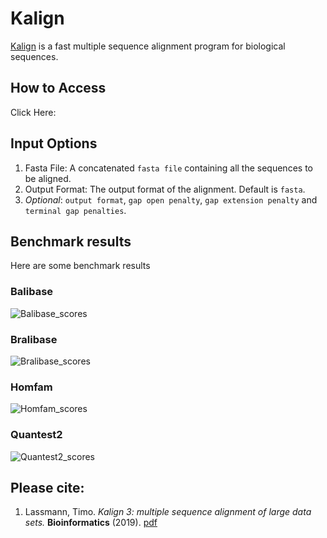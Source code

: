 # Kalign
[Kalign](https://github.com/TimoLassmann/kalign) is a fast multiple sequence alignment program for biological sequences.

## How to Access
Click Here: 

## Input Options
1. Fasta File: A concatenated `fasta file` containing all the sequences to be aligned.
2. Output Format: The output format of the alignment. Default is `fasta`.
2. *Optional*: `output format`, `gap open penalty`, `gap extension penalty` and `terminal gap penalties`.

## Benchmark results
Here are some benchmark results 

### Balibase

![Balibase_scores](https://user-images.githubusercontent.com/8110320/66697423-7ea3d000-eca3-11e9-919a-995ca8e9f7c1.jpeg)

### Bralibase

![Bralibase_scores](https://user-images.githubusercontent.com/8110320/66697424-86637480-eca3-11e9-90ea-238f82b0ac6b.jpeg)

### Homfam

![Homfam_scores](https://user-images.githubusercontent.com/8110320/66697425-895e6500-eca3-11e9-97e7-63f3a79133cf.jpeg)

### Quantest2

![Quantest2_scores](https://user-images.githubusercontent.com/8110320/66698153-6c2c9500-eca9-11e9-904c-3d6ea9a1c44d.jpeg)

## Please cite:
1. Lassmann, Timo. _Kalign 3: multiple sequence alignment of large data sets._ **Bioinformatics** (2019). [pdf](https://academic.oup.com/bioinformatics/advance-article-pdf/doi/10.1093/bioinformatics/btz795/30314127/btz795.pdf)
